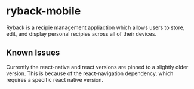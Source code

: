 # ryback-mobile
Ryback is a recipie management appliaction which allows users to store, edit, and display personal recipies across all of their devices.

## Known Issues 
Currently the react-native and react versions are pinned to a slightly older version. This is because of the react-navigation dependency, which requires a specific react native version.